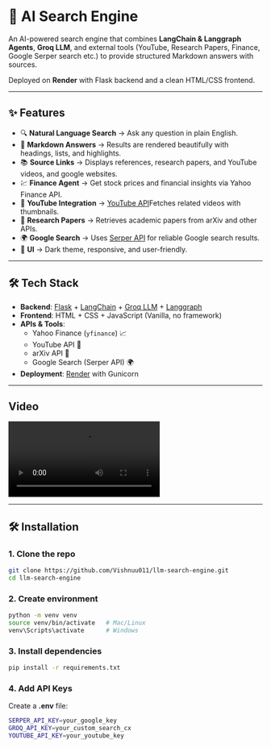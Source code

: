 # 📖 AI Search Engine

An AI-powered search engine that combines **LangChain & Langgraph Agents**, **Groq LLM**, and external tools (YouTube, Research Papers, Finance, Google Serper search etc.) to provide structured Markdown answers with sources.

Deployed on **Render** with Flask backend and a clean HTML/CSS frontend.

---

## ✨ Features

- 🔍 **Natural Language Search** → Ask any question in plain English.
- 📑 **Markdown Answers** → Results are rendered beautifully with headings, lists, and highlights.
- 📚 **Source Links** → Displays references, research papers, and YouTube videos, and google websites.
- 💹 **Finance Agent** → Get stock prices and financial insights via Yahoo Finance API.
- 🎥 **YouTube Integration** → [YouTube API](https://console.cloud.google.com/)Fetches related videos with thumbnails.
- 📄 **Research Papers** → Retrieves academic papers from arXiv and other APIs.
- 🌍 **Google Search** → Uses [Serper API](https://serper.dev/) for reliable Google search results.
- 🎨 **UI** → Dark theme, responsive, and user-friendly.

---

## 🛠️ Tech Stack

- **Backend**: [Flask](https://flask.palletsprojects.com/) + [LangChain](https://www.langchain.com/) + [Groq LLM](https://groq.com/) + [Langgraph](https://www.langchain.com/langgraph)
- **Frontend**: HTML + CSS + JavaScript (Vanilla, no framework)
- **APIs & Tools**:
  - Yahoo Finance (`yfinance`) 📈
  - YouTube API 🎥
  - arXiv API 📄
  - Google Search (Serper API) 🌍
- **Deployment**: [Render](https://render.com/) with Gunicorn

---

## Video

<video controls src="video/llm-search-engine-video.mp4" title="Search Engine Demo Video"></video>

---

## 🛠️ Installation

### 1. Clone the repo

```bash
git clone https://github.com/Vishnuu011/llm-search-engine.git
cd llm-search-engine
```

### 2. Create environment

```bash
python -m venv venv
source venv/bin/activate   # Mac/Linux
venv\Scripts\activate      # Windows
```

### 3. Install dependencies

```bash
pip install -r requirements.txt
```

### 4. Add API Keys

Create a **.env** file:

```bash
SERPER_API_KEY=your_google_key
GROQ_API_KEY=your_custom_search_cx
YOUTUBE_API_KEY=your_youtube_key
```
